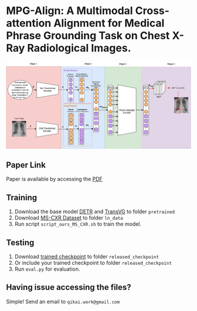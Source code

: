 # MPG-Align: A Multimodal Cross-attention Alignment for Medical Phrase Grounding Task on Chest X-Ray Radiological Images.

![Image Text](https://github.com/Esuck09/MPG-Align/blob/main/figures/models.png)

## Paper Link 
Paper is available by accessing the [PDF](https://drive.google.com/file/d/1GRO7CjuKpcsi9FDYucNDaCMZbhgXLq-A/view?usp=drive_link)

## Training
1. Download the base model [DETR](https://drive.google.com/file/d/1te77Wklb3_ayNJJvQmV1C0tnhmpheT9C/view?usp=drive_link) and [TransVG](https://drive.google.com/file/d/1CNjgvAFvXnmyTsxGohENbP2aTqgq_l1r/view?usp=drive_link) to folder ```pretrained``` 
2. Download [MS-CXR Dataset](https://drive.google.com/file/d/1VO2gnfw18MCiWUdVKjMvXXIkosf0flHh/view?usp=drive_link) to folder ```ln_data```
3. Run script ```script_ours_MS_CXR.sh``` to train the model.

## Testing 
1. Download [trained checkpoint](https://drive.google.com/file/d/1a156iF4_3j6PXwYdQh1fKSA9wJETfmKM/view?usp=drive_link) to folder ```released_checkpoint``` 
2. Or include your trained checkpoint to folder ```released_checkpoint```
3. Run ```eval.py``` for evaluation.

## Having issue accessing the files?
Simple! Send an email to ```qikai.work@gmail.com```